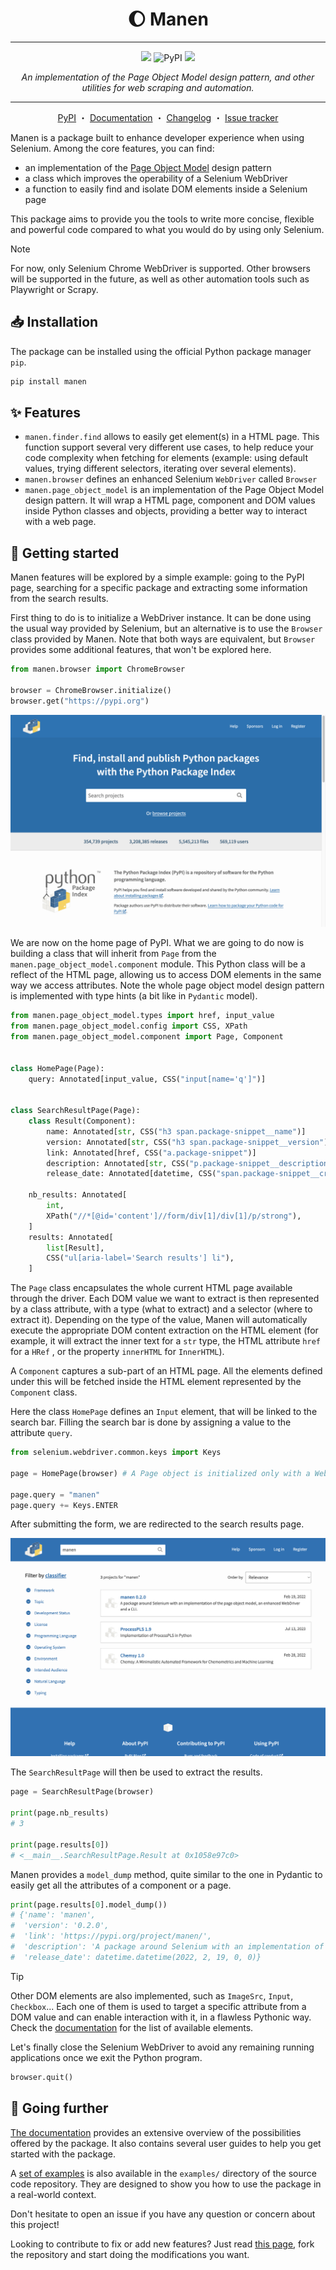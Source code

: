 <p align="center">
  <h1 align="center"> 🌔  Manen</h1>
</p>

---

<p align="center">
  <img src="https://img.shields.io/badge/python-%3E=3.10-informational?style=for-the-badge&logo=python">
  <img alt="PyPI" src="https://img.shields.io/pypi/v/manen?logo=pypi&style=for-the-badge">
  <img src="https://img.shields.io/badge/status-beta-yellow?style=for-the-badge">
</p>

<p align="center">
  <i>
    An implementation of the Page Object Model design pattern, and other utilities for web
    scraping and automation.
  </i>
</p>

---

<p align="center">
  <a href="https://pypi.org/project/manen">PyPI</a>
  ・
  <a href="https://kodaho.github.io/manen/">Documentation</a>
  ・
  <a href="https://kodaho.github.io/manen/changelog.html">Changelog</a>
  ・
  <a href="https://github.com/kodaho/manen/issues">Issue tracker</a>
</p>

Manen is a package built to enhance developer experience when using Selenium. Among the core
features, you can find:

- an implementation of the [Page Object Model](https://www.selenium.dev/documentation/en/guidelines_and_recommendations/page_object_models/)
  design pattern
- a class which improves the operability of a Selenium WebDriver
- a function to easily find and isolate DOM elements inside a Selenium page

This package aims to provide you the tools to write more concise, flexible and powerful code
compared to what you would do by using only Selenium.

> [!NOTE]
> For now, only Selenium Chrome WebDriver is supported. Other browsers will be supported in the
> future, as well as other automation tools such as Playwright or Scrapy.

## 📥 Installation

The package can be installed using the official Python package manager `pip`.

```bash
pip install manen
```

## ✨ Features

- `manen.finder.find` allows to easily get element(s) in a HTML page. This function support
  several very different use cases, to help reduce your code complexity when fetching for
  elements (example: using default values, trying different selectors, iterating over several
  elements).
- `manen.browser` defines an enhanced Selenium `WebDriver` called `Browser`
- `manen.page_object_model` is an implementation of the Page Object Model design pattern. It will
  wrap a HTML page, component and DOM values inside Python classes and objects, providing a better
  way to interact with a web page.

## 🚀 Getting started

Manen features will be explored by a simple example: going to the PyPI page, searching for a
specific package and extracting some information from the search results.

First thing to do is to initialize a WebDriver instance. It can be done using the usual way
provided by Selenium, but an alternative is to use the `Browser` class provided by Manen. Note
that both ways are equivalent, but `Browser` provides some additional features, that won't be
explored here.

```python
from manen.browser import ChromeBrowser

browser = ChromeBrowser.initialize()
browser.get("https://pypi.org")
```

![PyPI home page](https://raw.githubusercontent.com/kodaho/manen/main/docs/assets/screenshot_pypi_home.png)

We are now on the home page of PyPI. What we are going to do now is building a class that will
inherit from `Page` from the `manen.page_object_model.component` module. This Python class will be
a reflect of the HTML page, allowing us to access DOM elements in the same way we access
attributes. Note the whole page object model design pattern is implemented with type hints (a bit
like in `Pydantic` model).

```python
from manen.page_object_model.types import href, input_value
from manen.page_object_model.config import CSS, XPath
from manen.page_object_model.component import Page, Component


class HomePage(Page):
    query: Annotated[input_value, CSS("input[name='q']")]


class SearchResultPage(Page):
    class Result(Component):
        name: Annotated[str, CSS("h3 span.package-snippet__name")]
        version: Annotated[str, CSS("h3 span.package-snippet__version")]
        link: Annotated[href, CSS("a.package-snippet")]
        description: Annotated[str, CSS("p.package-snippet__description")]
        release_date: Annotated[datetime, CSS("span.package-snippet__created")]

    nb_results: Annotated[
        int,
        XPath("//*[@id='content']//form/div[1]/div[1]/p/strong"),
    ]
    results: Annotated[
        list[Result],
        CSS("ul[aria-label='Search results'] li"),
    ]
```

The `Page` class encapsulates the whole current HTML page available through the driver. Each DOM
value we want to extract is then represented by a class attribute, with a type (what to extract)
and a selector (where to extract it). Depending on the type of the value, Manen will automatically
execute the appropriate DOM content extraction on the HTML element (for example, it will extract
the inner text for a `str` type, the HTML attribute `href` for a `HRef` , or the property
`innerHTML` for `InnerHTML`).

A `Component` captures a sub-part of an HTML page. All the elements defined under this will be
fetched inside the HTML element represented by the `Component` class.

Here the class `HomePage` defines an `Input` element, that will be linked to the search bar.
Filling the search bar is done by assigning a value to the attribute `query`.

```python
from selenium.webdriver.common.keys import Keys

page = HomePage(browser) # A Page object is initialized only with a WebDriver instance

page.query = "manen"
page.query += Keys.ENTER
```

After submitting the form, we are redirected to the search results page.

![PyPI home page](https://raw.githubusercontent.com/kodaho/manen/main/docs/assets/screenshot_pypi_search_results.png)

The `SearchResultPage` will then be used to extract the results.

```python
page = SearchResultPage(browser)

print(page.nb_results)
# 3

print(page.results[0])
# <__main__.SearchResultPage.Result at 0x1058e97c0>
```

Manen provides a `model_dump` method, quite similar to the one in Pydantic to easily get all the
attributes of a component or a page.

```python
print(page.results[0].model_dump())
# {'name': 'manen',
#  'version': '0.2.0',
#  'link': 'https://pypi.org/project/manen/',
#  'description': 'A package around Selenium with an implementation of the page object model, an enhanced WebDriver and a CLI.',
#  'release_date': datetime.datetime(2022, 2, 19, 0, 0)}
```

> [!TIP]
> Other DOM elements are also implemented, such as `ImageSrc`, `Input`, `Checkbox`... Each one of
> them is used to target a specific attribute from a DOM value and can enable interaction with it,
> in a flawless Pythonic way. Check the [documentation](https://kodaho.github.io/manen/user_guide/page_object_model.html#List-of-available-elements)
> for the list of available elements.

Let's finally close the Selenium WebDriver to avoid any remaining running applications once we
exit the Python program.

```python
browser.quit()
```

## 🦾 Going further

[The documentation](https://kodaho.github.io/manen/) provides an extensive overview of the
possibilities offered by the package. It also contains several user guides to help you get
started with the package.

A [set of examples](https://github.com/kodaho/manen/tree/main/examples) is also available in the
`examples/` directory of the source code repository. They are designed to show you how to use the
package in a real-world context.

Don't hesitate to open an issue if you have any question or concern about this project!

Looking to contribute to fix or add new features? Just read
[this page](https://kodaho.github.io/manen/contributing.html),
fork the repository and start doing the modifications you want.

